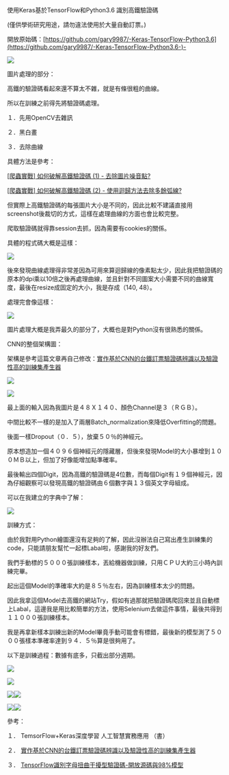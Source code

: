 <!--
/* Font Definitions */
@font-face
{font-family:新細明體;
panose-1:2 2 5 0 0 0 0 0 0 0;
mso-font-alt:PMingLiU;
mso-font-charset:136;
mso-generic-font-family:roman;
mso-font-pitch:variable;
mso-font-signature:-1610611969 684719354 22 0 1048577 0;}
@font-face
{font-family:"Cambria Math";
panose-1:2 4 5 3 5 4 6 3 2 4;
mso-font-charset:0;
mso-generic-font-family:roman;
mso-font-pitch:variable;
mso-font-signature:-536870145 1107305727 0 0 415 0;}
@font-face
{font-family:Calibri;
panose-1:2 15 5 2 2 2 4 3 2 4;
mso-font-charset:0;
mso-generic-font-family:swiss;
mso-font-pitch:variable;
mso-font-signature:-536859905 -1073732485 9 0 511 0;}
@font-face
{font-family:"Apple Color Emoji";
panose-1:0 0 0 0 0 0 0 0 0 0;
mso-font-charset:0;
mso-generic-font-family:auto;
mso-font-pitch:variable;
mso-font-signature:3 402653184 335544320 0 1 0;}
@font-face
{font-family:"Heiti TC Medium";
panose-1:0 0 0 0 0 0 0 0 0 0;
mso-font-charset:128;
mso-generic-font-family:auto;
mso-font-pitch:variable;
mso-font-signature:-2147483601 134676554 16 0 4063233 0;}
@font-face
{font-family:"\@Heiti TC Medium";
mso-font-charset:128;
mso-generic-font-family:auto;
mso-font-pitch:variable;
mso-font-signature:-2147483601 134676554 16 0 4063233 0;}
@font-face
{font-family:"\@新細明體";
panose-1:2 1 6 1 0 1 1 1 1 1;
mso-font-charset:136;
mso-generic-font-family:roman;
mso-font-pitch:variable;
mso-font-signature:-1610611969 684719354 22 0 1048577 0;}
/* Style Definitions */
p.MsoNormal, li.MsoNormal, div.MsoNormal
{mso-style-unhide:no;
mso-style-qformat:yes;
mso-style-parent:"";
margin:0cm;
margin-bottom:.0001pt;
mso-pagination:none;
font-size:12.0pt;
font-family:"Calibri",sans-serif;
mso-ascii-font-family:Calibri;
mso-ascii-theme-font:minor-latin;
mso-fareast-font-family:新細明體;
mso-fareast-theme-font:minor-fareast;
mso-hansi-font-family:Calibri;
mso-hansi-theme-font:minor-latin;
mso-bidi-font-family:"Times New Roman";
mso-bidi-theme-font:minor-bidi;
mso-font-kerning:1.0pt;}
h1
{mso-style-priority:9;
mso-style-unhide:no;
mso-style-qformat:yes;
mso-style-link:"標題 1 字元";
mso-style-next:內文;
margin-top:9.0pt;
margin-right:0cm;
margin-bottom:9.0pt;
margin-left:0cm;
line-height:300%;
mso-pagination:none;
page-break-after:avoid;
mso-outline-level:1;
font-size:26.0pt;
font-family:"Calibri Light",sans-serif;
mso-ascii-font-family:"Calibri Light";
mso-ascii-theme-font:major-latin;
mso-fareast-font-family:新細明體;
mso-fareast-theme-font:major-fareast;
mso-hansi-font-family:"Calibri Light";
mso-hansi-theme-font:major-latin;
mso-bidi-font-family:"Times New Roman";
mso-bidi-theme-font:major-bidi;
mso-font-kerning:26.0pt;}
h4
{mso-style-noshow:yes;
mso-style-priority:9;
mso-style-qformat:yes;
mso-style-link:"標題 4 字元";
mso-margin-top-alt:auto;
margin-right:0cm;
mso-margin-bottom-alt:auto;
margin-left:0cm;
mso-pagination:widow-orphan;
mso-outline-level:4;
font-size:12.0pt;
font-family:"新細明體",serif;
mso-bidi-font-family:新細明體;}
a:link, span.MsoHyperlink
{mso-style-priority:99;
color:#0563C1;
mso-themecolor:hyperlink;
text-decoration:underline;
text-underline:single;}
a:visited, span.MsoHyperlinkFollowed
{mso-style-noshow:yes;
mso-style-priority:99;
color:#954F72;
mso-themecolor:followedhyperlink;
text-decoration:underline;
text-underline:single;}
p.MsoListParagraph, li.MsoListParagraph, div.MsoListParagraph
{mso-style-priority:34;
mso-style-unhide:no;
mso-style-qformat:yes;
margin-top:0cm;
margin-right:0cm;
margin-bottom:0cm;
margin-left:24.0pt;
margin-bottom:.0001pt;
mso-para-margin-top:0cm;
mso-para-margin-right:0cm;
mso-para-margin-bottom:0cm;
mso-para-margin-left:2.0gd;
mso-para-margin-bottom:.0001pt;
mso-pagination:none;
font-size:12.0pt;
font-family:"Calibri",sans-serif;
mso-ascii-font-family:Calibri;
mso-ascii-theme-font:minor-latin;
mso-fareast-font-family:新細明體;
mso-fareast-theme-font:minor-fareast;
mso-hansi-font-family:Calibri;
mso-hansi-theme-font:minor-latin;
mso-bidi-font-family:"Times New Roman";
mso-bidi-theme-font:minor-bidi;
mso-font-kerning:1.0pt;}
span.1
{mso-style-name:"標題 1 字元";
mso-style-priority:9;
mso-style-unhide:no;
mso-style-locked:yes;
mso-style-link:"標題 1";
mso-ansi-font-size:26.0pt;
mso-bidi-font-size:26.0pt;
font-family:"Calibri Light",sans-serif;
mso-ascii-font-family:"Calibri Light";
mso-ascii-theme-font:major-latin;
mso-fareast-font-family:新細明體;
mso-fareast-theme-font:major-fareast;
mso-hansi-font-family:"Calibri Light";
mso-hansi-theme-font:major-latin;
mso-bidi-font-family:"Times New Roman";
mso-bidi-theme-font:major-bidi;
mso-font-kerning:26.0pt;
font-weight:bold;}
span.4
{mso-style-name:"標題 4 字元";
mso-style-noshow:yes;
mso-style-priority:9;
mso-style-unhide:no;
mso-style-locked:yes;
mso-style-link:"標題 4";
font-family:"新細明體",serif;
mso-ascii-font-family:新細明體;
mso-fareast-font-family:新細明體;
mso-hansi-font-family:新細明體;
mso-bidi-font-family:新細明體;
mso-font-kerning:0pt;
font-weight:bold;}
p.msonormal0, li.msonormal0, div.msonormal0
{mso-style-name:msonormal;
mso-style-unhide:no;
mso-margin-top-alt:auto;
margin-right:0cm;
mso-margin-bottom-alt:auto;
margin-left:0cm;
mso-pagination:widow-orphan;
font-size:12.0pt;
font-family:"新細明體",serif;
mso-bidi-font-family:新細明體;}
span.SpellE
{mso-style-name:"";
mso-spl-e:yes;}
.MsoChpDefault
{mso-style-type:export-only;
mso-default-props:yes;
font-size:10.0pt;
mso-ansi-font-size:10.0pt;
mso-bidi-font-size:10.0pt;
font-family:"Calibri",sans-serif;
mso-ascii-font-family:Calibri;
mso-hansi-font-family:Calibri;
mso-bidi-font-family:"Times New Roman";
mso-bidi-theme-font:minor-bidi;
mso-font-kerning:0pt;}
/* Page Definitions */
@page
{mso-page-border-surround-header:no;
mso-page-border-surround-footer:no;}
@page WordSection1
{size:595.0pt 842.0pt;
margin:72.0pt 90.0pt 72.0pt 90.0pt;
mso-header-margin:42.55pt;
mso-footer-margin:49.6pt;
mso-paper-source:0;
layout-grid:20.0pt;}
div.WordSection1
{page:WordSection1;}
/* List Definitions */
@list l0
{mso-list-id:34282827;
mso-list-type:hybrid;
mso-list-template-ids:170686730 -745627960 67698713 67698715 67698703 67698713 67698715 67698703 67698713 67698715;}
@list l0:level1
{mso-level-number-format:decimal-full-width;
mso-level-text:%1．;
mso-level-tab-stop:none;
mso-level-number-position:left;
text-indent:-36.0pt;}
@list l0:level2
{mso-level-number-format:ideograph-traditional;
mso-level-text:%2、;
mso-level-tab-stop:none;
mso-level-number-position:left;
margin-left:48.0pt;
text-indent:-24.0pt;}
@list l0:level3
{mso-level-number-format:roman-lower;
mso-level-tab-stop:none;
mso-level-number-position:right;
margin-left:72.0pt;
text-indent:-24.0pt;}
@list l0:level4
{mso-level-tab-stop:none;
mso-level-number-position:left;
margin-left:96.0pt;
text-indent:-24.0pt;}
@list l0:level5
{mso-level-number-format:ideograph-traditional;
mso-level-text:%5、;
mso-level-tab-stop:none;
mso-level-number-position:left;
margin-left:120.0pt;
text-indent:-24.0pt;}
@list l0:level6
{mso-level-number-format:roman-lower;
mso-level-tab-stop:none;
mso-level-number-position:right;
margin-left:144.0pt;
text-indent:-24.0pt;}
@list l0:level7
{mso-level-tab-stop:none;
mso-level-number-position:left;
margin-left:168.0pt;
text-indent:-24.0pt;}
@list l0:level8
{mso-level-number-format:ideograph-traditional;
mso-level-text:%8、;
mso-level-tab-stop:none;
mso-level-number-position:left;
margin-left:192.0pt;
text-indent:-24.0pt;}
@list l0:level9
{mso-level-number-format:roman-lower;
mso-level-tab-stop:none;
mso-level-number-position:right;
margin-left:216.0pt;
text-indent:-24.0pt;}
@list l1
{mso-list-id:1778215038;
mso-list-type:hybrid;
mso-list-template-ids:140940664 -1828952166 67698713 67698715 67698703 67698713 67698715 67698703 67698713 67698715;}
@list l1:level1
{mso-level-number-format:decimal-full-width;
mso-level-text:%1．;
mso-level-tab-stop:none;
mso-level-number-position:left;
margin-left:54.0pt;
text-indent:-54.0pt;}
@list l1:level2
{mso-level-number-format:ideograph-traditional;
mso-level-text:%2、;
mso-level-tab-stop:none;
mso-level-number-position:left;
margin-left:48.0pt;
text-indent:-24.0pt;}
@list l1:level3
{mso-level-number-format:roman-lower;
mso-level-tab-stop:none;
mso-level-number-position:right;
margin-left:72.0pt;
text-indent:-24.0pt;}
@list l1:level4
{mso-level-tab-stop:none;
mso-level-number-position:left;
margin-left:96.0pt;
text-indent:-24.0pt;}
@list l1:level5
{mso-level-number-format:ideograph-traditional;
mso-level-text:%5、;
mso-level-tab-stop:none;
mso-level-number-position:left;
margin-left:120.0pt;
text-indent:-24.0pt;}
@list l1:level6
{mso-level-number-format:roman-lower;
mso-level-tab-stop:none;
mso-level-number-position:right;
margin-left:144.0pt;
text-indent:-24.0pt;}
@list l1:level7
{mso-level-tab-stop:none;
mso-level-number-position:left;
margin-left:168.0pt;
text-indent:-24.0pt;}
@list l1:level8
{mso-level-number-format:ideograph-traditional;
mso-level-text:%8、;
mso-level-tab-stop:none;
mso-level-number-position:left;
margin-left:192.0pt;
text-indent:-24.0pt;}
@list l1:level9
{mso-level-number-format:roman-lower;
mso-level-tab-stop:none;
mso-level-number-position:right;
margin-left:216.0pt;
text-indent:-24.0pt;}
ol
{margin-bottom:0cm;}
ul
{margin-bottom:0cm;}
-->



使用Keras基於TensorFlow和Python3.6 識別高鐵驗證碼





(僅供學術研究用途，請勿違法使用於大量自動訂票。)

開放原始碼：[https://github.com/gary9987/-Keras-TensorFlow-Python3.6](https://github.com/gary9987/-Keras-TensorFlow-Python3.6-)-

![](使用Keras%20和Python3.fld/image001.png)

圖片處理的部分：

高鐵的驗證碼看起來還不算太不雜，就是有條很粗的曲線。

所以在訓練之前得先將驗證碼處理。

１．先用OpenCV去雜訊

２．黑白畫

３．去除曲線



具體方法是參考：

[[爬蟲實戰] 如何破解高鐵驗證碼 (1) - 去除圖片噪音點?](https://youtu.be/6HGbKdB4kVY)

[[爬蟲實戰] 如何破解高鐵驗證碼 (2) - 使用迴歸方法去除多餘弧線?](https://youtu.be/4DHcOPSfC4c)



但實際上高鐵驗證碼的每張圖片大小是不同的，因此比較不建議直接用screenshot後裁切的方式，這樣在處理曲線的方面也會比較完整。

爬取驗證碼就得靠session去抓，因為需要有cookies的關係。

具體的程式碼大概是這樣：

![](使用Keras%20和Python3.fld/image004.png)

後來發現曲線處理得非常差因為可用來算迴歸線的像素點太少，因此我把驗證碼的原本的dpi乘以10倍之後再處理曲線，並且針對不同圖案大小需要不同的曲線寬度，最後在resize成固定的大小，我是存成（140, 48）。



處理完會像這樣：

![](使用Keras%20和Python3.fld/image002.jpg)



圖片處理大概是我弄最久的部分了，大概也是對Python沒有很熟悉的關係。



CNN的整個架構圖：

架構是參考這篇文章再自己修改：[實作基於CNN的台鐵訂票驗證碼辨識以及驗證性高的訓練集產生器](https://github.com/JasonLiTW/simple-railway-captcha-solver)



![](使用Keras%20和Python3.fld/image003.png)



![](使用Keras%20和Python3.fld/image005.png)



最上面的輸入因為我圖片是４８Ｘ１４０、顏色Channel是３（ＲＧＢ）。

中間比較不一樣的是加入了兩層Batch_normalization來降低Overfitting的問題。

後面一樣Dropout（０．５），放棄５０％的神經元。

原本想造加一個４０９６個神經元的隱藏層，但後來發現Model的大小暴增到１００ＭＢ以上，但加了好像能增加點準確率。

最後輸出四個Digit，因為高鐵的驗證碼是4位數，而每個Digit有１９個神經元，因為仔細觀察可以發現高鐵的驗證碼由６個數字與１３個英文字母組成。

可以在我建立的字典中了解：

![](使用Keras%20和Python3.fld/image006.png)



訓練方式：

由於我對用Python繪圖還沒有足夠的了解，因此沒辦法自己寫出產生訓練集的code，只能請朋友幫忙一起標Labal啦，感謝我的好友們。

我們手動標的５０００張訓練樣本，丟給機器做訓練，只用ＣＰＵ大約三小時內訓練完畢。

起出這個Model的準確率大約是８５％左右，因為訓練樣本太少的問題。

因此我拿這個Model去高鐵的網站Try，假如有過那就把驗證碼爬回來並且自動標上Labal，這邊我是用比較簡單的方法，使用Selenium去做這件事情，最後共得到１１０００張訓練樣本。

我是再拿新樣本訓練出新的Model畢竟手動可能會有標錯，最後新的模型測了５０００張樣本準確率達到９４．５％算是很夠用了。



以下是訓練過程：數據有底多，只截出部分週期。

![](使用Keras%20和Python3.fld/image007.png)





![](使用Keras%20和Python3.fld/image008.png)

![](使用Keras%20和Python3.fld/image010.png)![](使用Keras%20和Python3.fld/image009.png)

![](使用Keras%20和Python3.fld/image011.png)![](使用Keras%20和Python3.fld/image012.png)





參考：

１．
TemsorFlow+Keras深度學習 人工智慧實務應用 （書）

２．
[實作基於CNN的台鐵訂票驗證碼辨識以及驗證性高的訓練集產生器](https://github.com/JasonLiTW/simple-railway-captcha-solver)

３．
[TensorFlow識別字母扭曲干擾型驗證碼-開放源碼與98%模型](https://zhuanlan.zhihu.com/p/25779608)


